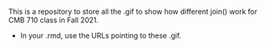 This is a repository to store all the .gif to show how different join() work for CMB 710 class in Fall 2021.
* In your .rmd, use the URLs pointing to these .gif.
